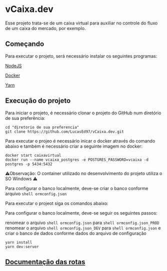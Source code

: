 # vCaixa.dev

Esse projeto trata-se de um caixa virtual para auxiliar no controle do fluxo de um caixa do mercado, por exemplo. 

## Começando
Para executar o projeto, será necessário instalar os seguintes programas:

[NodeJS](https://nodejs.org/pt-br/download/)

[Docker](https://docs.docker.com/docker-for-windows/install/)

[Yarn](https://classic.yarnpkg.com/en/docs/install#windows-stable)

## Execução do projeto
Para iniciar o projeto, é necessário clonar o projeto do GitHub num diretório de sua preferência:

```shell
cd "diretorio de sua preferencia"
git clone https://github.com/LucasEd97/vCaixa.dev.git
```

Para executar o projeo é necessário inicar o docker através do comando abaixo e também é necessário criar a seguinte imagem no docker: 

```shell
docker start caixavirtual
docker run --name vcaixa_postgres -e POSTGRES_PASSWORD=vcaixa -d postgres -p 5434:5432
```
⚠Observação: O container utilizado no desenvolvimento do projeto utiliza o SO Windows ⚠

Para configurar o banco localmente, deve-se criar o banco conforme arquivo ```shell ormconfig.json ```

Para executar o projeot siga os comandos abaixo:

Para configurar o banco localmente, deve-se seguir os seguintes passos:

renomear o arquivo ```shell ormconfig.json``` para ```shell ormconfig.json_PROD```
renomear o arquivo ```shell ormconfig.json_DEV``` para ```shell ormconfig.json``` e criar o banco de dados conforme dados do arquivo de configuração

```shell
yarn install
yarn dev:server
```

## [Documentação das rotas](https://documenter.getpostman.com/view/12464400/T1LVA4N2?version=latest)

